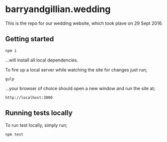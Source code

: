 # barryandgillian.wedding

This is the repo for our wedding website, which took plave on 29 Sept 2016.

## Getting started

`npm i`

...will install all local dependencies.

To fire up a local server while watching the site for changes just run;

`gulp`

...your browser of choice should open a new window and run the site at;

`http://localhost:3000`

## Running tests locally

To run test locally, simply run;

`npm test`
